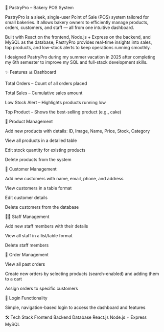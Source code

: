 🍰 PastryPro – Bakery POS System

PastryPro is a sleek, single-user Point of Sale (POS) system tailored for small bakeries.
It allows bakery owners to efficiently manage products, orders, customers, and staff — all from one intuitive dashboard.

Built with React on the frontend, Node.js + Express on the backend, and MySQL as the database,
PastryPro provides real-time insights into sales, top products, and low-stock alerts to keep operations running smoothly.

I designed PastryPro during my summer vacation in 2025 after completing my 6th semester to improve my SQL and full-stack development skills.

✨ Features
📊 Dashboard

Total Orders – Count of all orders placed

Total Sales – Cumulative sales amount

Low Stock Alert – Highlights products running low

Top Product – Shows the best-selling product (e.g., cake)

🛒 Product Management

Add new products with details: ID, Image, Name, Price, Stock, Category

View all products in a detailed table

Edit stock quantity for existing products

Delete products from the system

👥 Customer Management

Add new customers with name, email, phone, and address

View customers in a table format

Edit customer details

Delete customers from the database

🧑‍🍳 Staff Management

Add new staff members with their details

View all staff in a list/table format

Delete staff members

📝 Order Management

View all past orders

Create new orders by selecting products (search-enabled) and adding them to a cart

Assign orders to specific customers

🔐 Login Functionality

Simple, navigation-based login to access the dashboard and features

🛠 Tech Stack
Frontend	Backend	Database
React.js	Node.js + Express	MySQL
